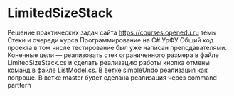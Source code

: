 # LimitedSizeStack
Решение практических задач сайта https://courses.openedu.ru темы Стеки и очереди курса Программирование на C# УрФУ
Общий код проекта в том числе тестирование был уже написан преподавателями. Конечные цели — реализовать стек ограниченного размера в файле LimitedSizeStack.cs и 
сделать реализацию работы кнопка отмены команд в файле ListModel.cs. В ветке simpleUndo реализация как попроще. В ветке master будет сделана реализация через
command parttern

